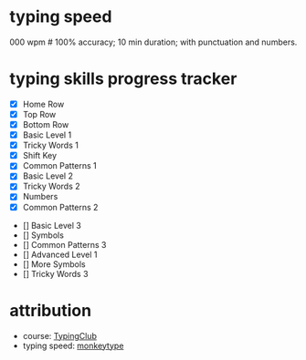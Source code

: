 # typing speed

000 wpm # 100% accuracy; 10 min duration; with punctuation and numbers.

# typing skills progress tracker

- [x] Home Row
- [x] Top Row
- [x] Bottom Row
- [x] Basic Level 1
- [x] Tricky Words 1
- [x] Shift Key
- [x] Common Patterns 1
- [x] Basic Level 2
- [x] Tricky Words 2
- [x] Numbers
- [x] Common Patterns 2
- [] Basic Level 3
- [] Symbols
- [] Common Patterns 3
- [] Advanced Level 1
- [] More Symbols
- [] Tricky Words 3

# attribution
- course: [TypingClub](https://www.typingclub.com)
- typing speed: [monkeytype](https://monkeytype.com/)
